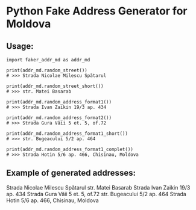 # Python Fake Address Generator for Moldova

## Usage:
    import faker_addr_md as addr_md

    print(addr_md.random_street())
    # >>> Strada Nicolae Milescu Spătarul

    print(addr_md.random_street_short())
    # >>> str. Matei Basarab

    print(addr_md.random_address_format1())
    # >>> Strada Ivan Zaikin 19/3 ap. 434

    print(addr_md.random_address_format2())
    # >>> Strada Gura Văii 5 et. 5, of.72

    print(addr_md.random_address_format1_short())
    # >>> str. Bugeacului 5/2 ap. 464

    print(addr_md.random_address_format1_complet())
    # >>> Strada Hotin 5/6 ap. 466, Chisinau, Moldova

## Example of generated addresses:
Strada Nicolae Milescu Spătarul
str. Matei Basarab
Strada Ivan Zaikin 19/3 ap. 434
Strada Gura Văii 5 et. 5, of.72
str. Bugeacului 5/2 ap. 464
Strada Hotin 5/6 ap. 466, Chisinau, Moldova
